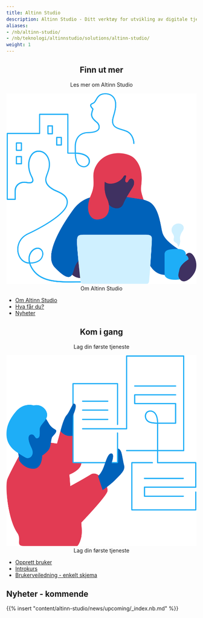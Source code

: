 ```yaml
---
title: Altinn Studio
description: Altinn Studio - Ditt verktøy for utvikling av digitale tjenester til innbyggere og næringsliv
aliases:
- /nb/altinn-studio/
- /nb/teknologi/altinnstudio/solutions/altinn-studio/
weight: 1
---
```

 <div class="row adocs-featuredBlocks">
    <div class="col-12 col-lg-6 mb-5">
        <div style="text-align: center;">
            <h2 class="a-h3">Finn ut mer</h2>
            <p class="a-js-truncate-2">Les mer om Altinn Studio</p>
            <div class="a-illustration-icon">
                <img src="./Altinn-studio-2.svg">
                <div class="a-illustration-overlay">
                    <span class="sr-only">Om Altinn Studio</span>
                </div>
            </div>
        </div>
        <div class="a-list-container mb-2 mx-auto mx-lg-6">
            <ul class="a-list a-list-noIcon">
             <li class="a-dotted a-clickable a-list-hasRowLink">
                    <a href="about" class="a-list-rowLink">
                        <div class="row">
                            <div class="col">
                                Om Altinn Studio
                            </div>
                        </div>
                    </a>
                </li>
                <li class="a-dotted a-clickable a-list-hasRowLink">
                    <a href="what-do-you-get" class="a-list-rowLink">
                        <div class="row">
                            <div class="col">
                                Hva får du?
                            </div>
                        </div>
                    </a>
                </li>
                <li class="a-dotted a-clickable a-list-hasRowLink">
                    <a href="news" class="a-list-rowLink">
                        <div class="row">
                            <div class="col">
                                Nyheter
                            </div>
                        </div>
                    </a>
                </li>
            </ul>
        </div>
    </div>
    <div class="col-12 col-lg-6 mb-5">
        <div style="text-align: center;">
            <h2 class="a-h3">Kom i gang</h2>
            <p class="a-js-truncate-2">Lag din første tjeneste</p>
            <div class="a-illustration-icon">
                <img src="./Altinn-studio-3.svg">
                <div class="a-illustration-overlay">
                    <span class="sr-only">Lag din første tjeneste</span>
                </div>
            </div>
        </div>
        <div class="a-list-container mb-2 mx-auto mx-lg-6">
            <ul class="a-list a-list-noIcon">
             <li class="a-dotted a-clickable a-list-hasRowLink">
                    <a href="getting-started/create-user/" class="a-list-rowLink">
                        <div class="row">
                            <div class="col">
                                Opprett bruker
                            </div>
                        </div>
                    </a>
                </li>
                <li class="a-dotted a-clickable a-list-hasRowLink">
                    <a href="getting-started/app-dev-course/" class="a-list-rowLink">
                        <div class="row">
                            <div class="col">
                                Introkurs
                            </div>
                        </div>
                    </a>
                </li>
                <li class="a-dotted a-clickable a-list-hasRowLink">
                    <a href="guides/development/basic-form" class="a-list-rowLink">
                        <div class="row">
                            <div class="col">
                                Brukerveiledning - enkelt skjema
                            </div>
                        </div>
                    </a>
                </li>
            </ul>
        </div>
    </div>
</div>

## Nyheter - kommende
{{% insert "content/altinn-studio/news/upcoming/_index.nb.md" %}}
